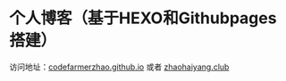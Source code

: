 # 个人博客（基于HEXO和Githubpages搭建）
访问地址：[codefarmerzhao.github.io](http://codefarmerzhao.github.io) 或者 [zhaohaiyang.club](http://zhaohaiyang.club)
